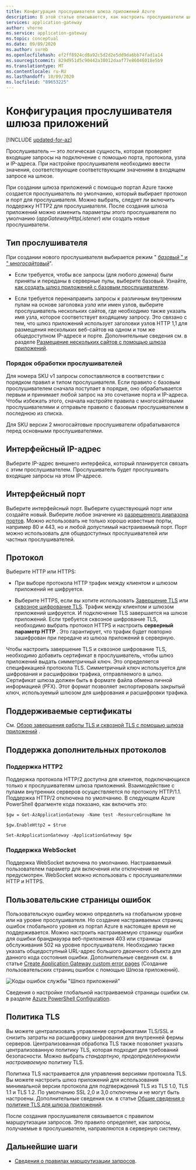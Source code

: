 ```yaml
---
title: Конфигурация прослушивателя шлюза приложений Azure
description: В этой статье описывается, как настроить прослушиватели шлюза приложений Azure.
services: application-gateway
author: vhorne
ms.service: application-gateway
ms.topic: conceptual
ms.date: 09/09/2020
ms.author: surmb
ms.openlocfilehash: ef2ff8924cd8a92c5d2d2e5dd9da6bb74fad1a14
ms.sourcegitcommit: 829d951d5c90442a38012daaf77e86046018e5b9
ms.translationtype: MT
ms.contentlocale: ru-RU
ms.lasthandoff: 10/09/2020
ms.locfileid: "89653225"
---
```

# <a name="application-gateway-listener-configuration"></a>Конфигурация прослушивателя шлюза приложений

[!INCLUDE [updated-for-az](../../includes/updated-for-az.md)]

Прослушиватель — это логическая сущность, которая проверяет входящие запросы на подключение с помощью порта, протокола, узла и IP-адреса. При настройке прослушивателя необходимо ввести значения, соответствующие соответствующим значениям в входящем запросе на шлюзе.

При создании шлюза приложений с помощью портал Azure также создается прослушиватель по умолчанию, который выбирает протокол и порт для прослушивателя. Можно выбрать, следует ли включить поддержку HTTP2 для прослушивателя. После создания шлюза приложений можно изменить параметры этого прослушивателя по умолчанию (*appGatewayHttpListener*) или создать новые прослушиватели.

## <a name="listener-type"></a>Тип прослушивателя

При создании нового прослушивателя выбирается режим " [ *базовый* " и " *многосайтовый*](https://docs.microsoft.com/azure/application-gateway/application-gateway-components#types-of-listeners)".

- Если требуется, чтобы все запросы (для любого домена) были приняты и переданы в серверные пулы, выберите базовый. Узнайте, [как создать шлюз приложений с базовым прослушивателем](https://docs.microsoft.com/azure/application-gateway/quick-create-portal).

- Если требуется перенаправить запросы к различным внутренним пулам на основе заголовка *узла* или имен узлов, выберите прослушиватель нескольких сайтов, где необходимо также указать имя узла, которое соответствует входящему запросу. Это связано с тем, что шлюз приложений использует заголовки узлов HTTP 1,1 для размещения нескольких веб-сайтов на одном и том же общедоступном IP-адресе и порте. Дополнительные сведения см. в разделе [Размещение нескольких сайтов с помощью шлюза приложений](multiple-site-overview.md).

### <a name="order-of-processing-listeners"></a>Порядок обработки прослушивателей

Для номера SKU v1 запросы сопоставляются в соответствии с порядком правил и типом прослушивателя. Если правило с базовым прослушивателем сначала поступает в порядке, оно обрабатывается первым и принимает любой запрос на это сочетание порта и IP-адреса. Чтобы избежать этого, сначала настройте правила с многосайтовыми прослушивателями и отправьте правило с базовым прослушивателем в последнюю из списка.

Для SKU версии 2 многосайтовые прослушиватели обрабатываются перед основными прослушивателями.

## <a name="front-end-ip-address"></a>Интерфейсный IP-адрес

Выберите IP-адрес внешнего интерфейса, который планируется связать с этим прослушивателем. Прослушиватель будет прослушивать входящие запросы на этом IP-адресе.

## <a name="front-end-port"></a>Интерфейсный порт

Выберите интерфейсный порт. Выберите существующий порт или создайте новый. Выберите любое значение из [разрешенного диапазона портов](https://docs.microsoft.com/azure/application-gateway/application-gateway-components#ports). Можно использовать не только хорошо известные порты, например 80 и 443, но и любой допустимый настраиваемый порт. Порт можно использовать для общедоступных прослушивателей или частных прослушивателей.

## <a name="protocol"></a>Протокол

Выберите HTTP или HTTPS:

- При выборе протокола HTTP трафик между клиентом и шлюзом приложений не шифруется.

- Выберите HTTPS, если вы хотите использовать [Завершение TLS](features.md#secure-sockets-layer-ssltls-termination) или [сквозное шифрование TLS](https://docs.microsoft.com/azure/application-gateway/ssl-overview). Трафик между клиентом и шлюзом приложений шифруется. И подключение TLS завершается на шлюзе приложений. Если требуется сквозное шифрование TLS, необходимо выбрать протокол HTTPS и настроить **серверный параметр HTTP** . Это гарантирует, что трафик будет повторно зашифрован при передаче из шлюза приложений в серверную.


Чтобы настроить завершение TLS и сквозное шифрование TLS, необходимо добавить сертификат в прослушиватель, чтобы шлюз приложений выдать симметричный ключ. Это определяется спецификацией протокола TLS. Симметричный ключ используется для шифрования и расшифровки трафика, отправляемого в шлюз. Сертификат шлюза должен быть в формате файла обмена личной информацией (PFX). Этот формат позволяет экспортировать закрытый ключ, используемый шлюзом для шифрования и расшифровки трафика.

## <a name="supported-certificates"></a>Поддерживаемые сертификаты

См. [Обзор завершения работы TLS и сквозной TLS с помощью шлюза приложений](ssl-overview.md#certificates-supported-for-tls-termination) .

## <a name="additional-protocol-support"></a>Поддержка дополнительных протоколов

### <a name="http2-support"></a>Поддержка HTTP2

Поддержка протокола HTTP/2 доступна для клиентов, подключающихся только к прослушивателям шлюза приложений. Взаимодействие с пулами внутренних серверов осуществляется по протоколу HTTP/1.1. Поддержка HTTP/2 отключена по умолчанию. В следующем Azure PowerShell фрагменте кода показано, как включить это:

```azurepowershell
$gw = Get-AzApplicationGateway -Name test -ResourceGroupName hm

$gw.EnableHttp2 = $true

Set-AzApplicationGateway -ApplicationGateway $gw
```

### <a name="websocket-support"></a>Поддержка WebSocket

Поддержка WebSocket включена по умолчанию. Настраиваемый пользователем параметр для включения или отключения не предусмотрен. WebSocket можно использовать с прослушивателями HTTP и HTTPS.

## <a name="custom-error-pages"></a>Пользовательские страницы ошибок

Пользовательскую ошибку можно определить на глобальном уровне или на уровне прослушивателя. Но создание настраиваемых страниц ошибок глобального уровня из портал Azure в настоящее время не поддерживается. Можно настроить настраиваемую страницу ошибки для ошибки брандмауэра веб-приложения 403 или страницы обслуживания 502 на уровне прослушивателя. Необходимо также указать общедоступный URL-адрес большого двоичного объекта для данного кода состояния ошибки. Дополнительные сведения см. в статье [Create Application Gateway custom error pages](https://docs.microsoft.com/azure/application-gateway/custom-error) (Создание пользовательских страниц ошибок с помощью Шлюза приложений).

![Коды ошибок службы "Шлюз приложений"](https://docs.microsoft.com/azure/application-gateway/media/custom-error/ag-error-codes.png)

Сведения о настройке глобальной настраиваемой страницы ошибки см. в разделе [Azure PowerShell Configuration](https://docs.microsoft.com/azure/application-gateway/custom-error#azure-powershell-configuration).

## <a name="tls-policy"></a>Политика TLS

Вы можете централизовать управление сертификатами TLS/SSL и снизить затраты на расшифровку шифрования для внутренней фермы серверов. Централизованная обработка TLS также позволяет указать централизованную политику TLS, которая подходит для требований безопасности. Можно выбрать *стандартную*, *предопределенную*или *настраиваемую* политику TLS.

Политика TLS настраивается для управления версиями протокола TLS. Вы можете настроить шлюз приложений для использования минимальной версии протокола для подтверждений TLS из TLS 1.0, TLS 1.1 и TLS 1.2. По умолчанию SSL 2,0 и 3,0 отключены и не могут быть настроены. Дополнительные сведения см. в статье [Общие сведения о политике TLS для шлюза приложений](https://docs.microsoft.com/azure/application-gateway/application-gateway-ssl-policy-overview).

После создания прослушивателя связывается с правилом маршрутизации запросов. Это правило определяет, как запросы, получаемые в прослушивателе, направляются в серверную систему.

## <a name="next-steps"></a>Дальнейшие шаги

- [Сведения о правилах маршрутизации запросов](configuration-request-routing-rules.md).
